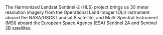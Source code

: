 The Harmonized Landsat Sentinel-2 (HLS) project brings us 30 meter resolution imagery from the Operational Land Imager (OLI) instrument aboard the NASA/USGS Landsat 8 satellite, and Multi-Spectral Instrument (MSI) aboard the European Space Agency (ESA) Sentinel 2A and Sentinel 2B satellites.